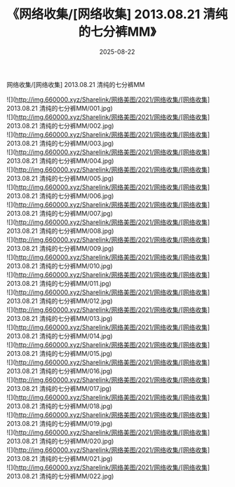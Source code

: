 ﻿---
layout: post
title:  《网络收集/[网络收集] 2013.08.21 清纯的七分裤MM》
date:   2025-08-22
img: http://img.660000.xyz/Sharelink/网络美图/2021/网络收集/[网络收集] 2013.08.21 清纯的七分裤MM/000.jpg
categories: [美女, 清纯, 唯美]
---

网络收集/[网络收集] 2013.08.21 清纯的七分裤MM

 ![](http://img.660000.xyz/Sharelink/网络美图/2021/网络收集/[网络收集] 2013.08.21 清纯的七分裤MM/001.jpg) <br>![](http://img.660000.xyz/Sharelink/网络美图/2021/网络收集/[网络收集] 2013.08.21 清纯的七分裤MM/002.jpg) <br>![](http://img.660000.xyz/Sharelink/网络美图/2021/网络收集/[网络收集] 2013.08.21 清纯的七分裤MM/003.jpg) <br>![](http://img.660000.xyz/Sharelink/网络美图/2021/网络收集/[网络收集] 2013.08.21 清纯的七分裤MM/004.jpg) <br>![](http://img.660000.xyz/Sharelink/网络美图/2021/网络收集/[网络收集] 2013.08.21 清纯的七分裤MM/005.jpg) <br>![](http://img.660000.xyz/Sharelink/网络美图/2021/网络收集/[网络收集] 2013.08.21 清纯的七分裤MM/006.jpg) <br>![](http://img.660000.xyz/Sharelink/网络美图/2021/网络收集/[网络收集] 2013.08.21 清纯的七分裤MM/007.jpg) <br>![](http://img.660000.xyz/Sharelink/网络美图/2021/网络收集/[网络收集] 2013.08.21 清纯的七分裤MM/008.jpg) <br>![](http://img.660000.xyz/Sharelink/网络美图/2021/网络收集/[网络收集] 2013.08.21 清纯的七分裤MM/009.jpg) <br>![](http://img.660000.xyz/Sharelink/网络美图/2021/网络收集/[网络收集] 2013.08.21 清纯的七分裤MM/010.jpg) <br>![](http://img.660000.xyz/Sharelink/网络美图/2021/网络收集/[网络收集] 2013.08.21 清纯的七分裤MM/011.jpg) <br>![](http://img.660000.xyz/Sharelink/网络美图/2021/网络收集/[网络收集] 2013.08.21 清纯的七分裤MM/012.jpg) <br>![](http://img.660000.xyz/Sharelink/网络美图/2021/网络收集/[网络收集] 2013.08.21 清纯的七分裤MM/013.jpg) <br>![](http://img.660000.xyz/Sharelink/网络美图/2021/网络收集/[网络收集] 2013.08.21 清纯的七分裤MM/014.jpg) <br>![](http://img.660000.xyz/Sharelink/网络美图/2021/网络收集/[网络收集] 2013.08.21 清纯的七分裤MM/015.jpg) <br>![](http://img.660000.xyz/Sharelink/网络美图/2021/网络收集/[网络收集] 2013.08.21 清纯的七分裤MM/016.jpg) <br>![](http://img.660000.xyz/Sharelink/网络美图/2021/网络收集/[网络收集] 2013.08.21 清纯的七分裤MM/017.jpg) <br>![](http://img.660000.xyz/Sharelink/网络美图/2021/网络收集/[网络收集] 2013.08.21 清纯的七分裤MM/018.jpg) <br>![](http://img.660000.xyz/Sharelink/网络美图/2021/网络收集/[网络收集] 2013.08.21 清纯的七分裤MM/019.jpg) <br>![](http://img.660000.xyz/Sharelink/网络美图/2021/网络收集/[网络收集] 2013.08.21 清纯的七分裤MM/020.jpg) <br>![](http://img.660000.xyz/Sharelink/网络美图/2021/网络收集/[网络收集] 2013.08.21 清纯的七分裤MM/021.jpg) <br>![](http://img.660000.xyz/Sharelink/网络美图/2021/网络收集/[网络收集] 2013.08.21 清纯的七分裤MM/022.jpg) <br>